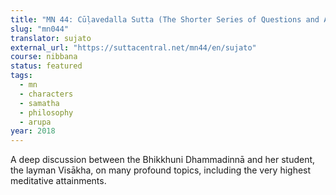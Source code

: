 ```yaml
---
title: "MN 44: Cūḷavedalla Sutta (The Shorter Series of Questions and Answers)"
slug: "mn044"
translator: sujato
external_url: "https://suttacentral.net/mn44/en/sujato"
course: nibbana
status: featured
tags:
  - mn
  - characters
  - samatha
  - philosophy
  - arupa
year: 2018
---
```


A deep discussion between the Bhikkhuni Dhammadinnā and her student, the layman Visākha, on many profound topics, including the very highest meditative attainments.
